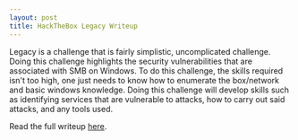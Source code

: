 ```yaml
---
layout: post
title: HackTheBox Legacy Writeup
---
```


Legacy is a challenge that is fairly simplistic, uncomplicated challenge. Doing this challenge highlights the security vulnerabilities that are associated with SMB on Windows. To do this challenge, the skills required isn't too high, one just needs to know how to enumerate the box/network and basic windows knowledge. Doing this challenge will develop skills such as identifying services that are vulnerable to attacks, how to carry out said attacks, and any tools used.

Read the full writeup [here](https://burntxnoodle.github.io/writeups/HTB-Legacy/).
